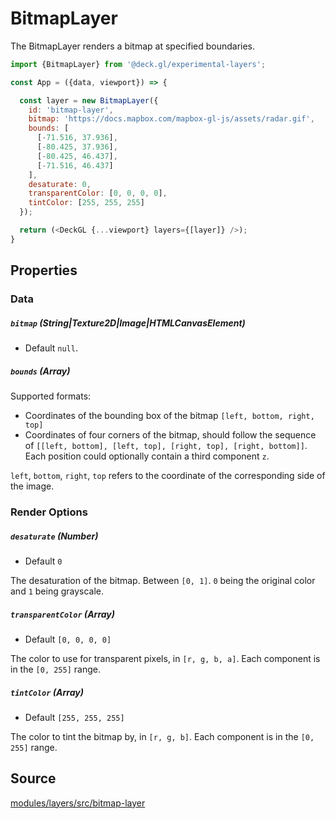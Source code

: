 # BitmapLayer

The BitmapLayer renders a bitmap at specified boundaries.

```js
import {BitmapLayer} from '@deck.gl/experimental-layers';

const App = ({data, viewport}) => {

  const layer = new BitmapLayer({
    id: 'bitmap-layer',
    bitmap: 'https://docs.mapbox.com/mapbox-gl-js/assets/radar.gif',
    bounds: [
      [-71.516, 37.936],
      [-80.425, 37.936],
      [-80.425, 46.437],
      [-71.516, 46.437]
    ],
    desaturate: 0,
    transparentColor: [0, 0, 0, 0],
    tintColor: [255, 255, 255]
  });

  return (<DeckGL {...viewport} layers={[layer]} />);
}
```

## Properties

### Data

##### `bitmap` (String|Texture2D|Image|HTMLCanvasElement)

- Default `null`.

##### `bounds` (Array)

Supported formats:

- Coordinates of the bounding box of the bitmap `[left, bottom, right, top]`
- Coordinates of four corners of the bitmap, should follow the sequence of `[[left, bottom], [left, top], [right, top], [right, bottom]]`. Each position could optionally contain a third component `z`.

`left`, `bottom`, `right`, `top` refers to the coordinate of the corresponding side of the image.

### Render Options

##### `desaturate` (Number)

- Default `0`

The desaturation of the bitmap. Between `[0, 1]`. `0` being the original color and `1` being grayscale.

##### `transparentColor` (Array)

- Default `[0, 0, 0, 0]`

The color to use for transparent pixels, in `[r, g, b, a]`. Each component is in the `[0, 255]` range.

##### `tintColor` (Array)

- Default `[255, 255, 255]`

The color to tint the bitmap by, in `[r, g, b]`. Each component is in the `[0, 255]` range.


## Source

[modules/layers/src/bitmap-layer](https://github.com/uber/deck.gl/tree/master/modules/layers/src/bitmap-layer)
